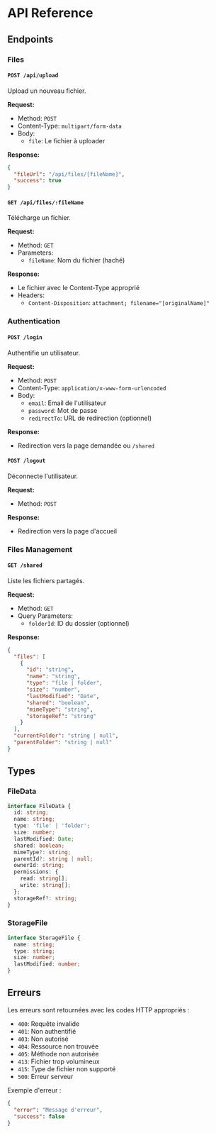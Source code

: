 # API Reference

## Endpoints

### Files

#### `POST /api/upload`
Upload un nouveau fichier.

**Request:**
- Method: `POST`
- Content-Type: `multipart/form-data`
- Body:
  - `file`: Le fichier à uploader

**Response:**
```json
{
  "fileUrl": "/api/files/[fileName]",
  "success": true
}
```

#### `GET /api/files/:fileName`
Télécharge un fichier.

**Request:**
- Method: `GET`
- Parameters:
  - `fileName`: Nom du fichier (haché)

**Response:**
- Le fichier avec le Content-Type approprié
- Headers:
  - `Content-Disposition`: `attachment; filename="[originalName]"`

### Authentication

#### `POST /login`
Authentifie un utilisateur.

**Request:**
- Method: `POST`
- Content-Type: `application/x-www-form-urlencoded`
- Body:
  - `email`: Email de l'utilisateur
  - `password`: Mot de passe
  - `redirectTo`: URL de redirection (optionnel)

**Response:**
- Redirection vers la page demandée ou `/shared`

#### `POST /logout`
Déconnecte l'utilisateur.

**Request:**
- Method: `POST`

**Response:**
- Redirection vers la page d'accueil

### Files Management

#### `GET /shared`
Liste les fichiers partagés.

**Request:**
- Method: `GET`
- Query Parameters:
  - `folderId`: ID du dossier (optionnel)

**Response:**
```json
{
  "files": [
    {
      "id": "string",
      "name": "string",
      "type": "file | folder",
      "size": "number",
      "lastModified": "Date",
      "shared": "boolean",
      "mimeType": "string",
      "storageRef": "string"
    }
  ],
  "currentFolder": "string | null",
  "parentFolder": "string | null"
}
```

## Types

### FileData
```typescript
interface FileData {
  id: string;
  name: string;
  type: 'file' | 'folder';
  size: number;
  lastModified: Date;
  shared: boolean;
  mimeType?: string;
  parentId?: string | null;
  ownerId: string;
  permissions: {
    read: string[];
    write: string[];
  };
  storageRef?: string;
}
```

### StorageFile
```typescript
interface StorageFile {
  name: string;
  type: string;
  size: number;
  lastModified: number;
}
```

## Erreurs

Les erreurs sont retournées avec les codes HTTP appropriés :

- `400`: Requête invalide
- `401`: Non authentifié
- `403`: Non autorisé
- `404`: Ressource non trouvée
- `405`: Méthode non autorisée
- `413`: Fichier trop volumineux
- `415`: Type de fichier non supporté
- `500`: Erreur serveur

Exemple d'erreur :
```json
{
  "error": "Message d'erreur",
  "success": false
}
```
